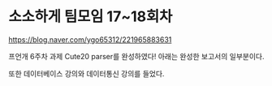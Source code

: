 # 소소하게 팀모임 17~18회차

https://blog.naver.com/ygo65312/221965883631

프언개 6주차 과제 Cute20 parser를 완성하였다! 아래는 완성한 보고서의 일부분이다.


또한 데이터베이스 강의와 데이터통신 강의를 들었다.


